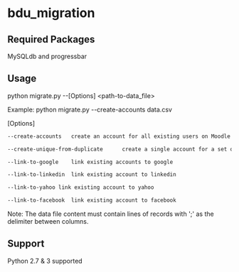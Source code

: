 # bdu_migration

## Required Packages

MySQLdb and progressbar

## Usage

python migrate.py --[Options] <path-to-data_file>

Example: python migrate.py --create-accounts data.csv

[Options]

```bash
--create-accounts	create an account for all existing users on Moodle
```
```bash
--create-unique-from-duplicate		create a single account for a set of duplicate records
```
```bash
--link-to-google	link existing accounts to google
```
```bash
--link-to-linkedin	link existing account to linkedin
```
```bash
--link-to-yahoo	link existing account to yahoo
```
```bash
--link-to-facebook	link existing account to facebook
```

Note: The data file content must contain lines of records with ';' as the delimiter between columns.

## Support

Python 2.7 & 3 supported
